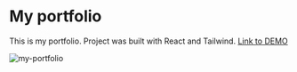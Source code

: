 # My portfolio

This is my portfolio. 
Project was built with React and Tailwind.
[Link to DEMO](https://markomaricic.up.railway.app)


![my-portfolio](https://github.com/marko-codes/react-portfolio/assets/132229340/c1fdb30f-fec3-4267-abef-698eaa419dde)
